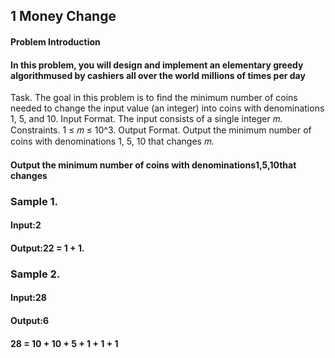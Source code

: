 ## 1  Money Change

#### Problem Introduction

#### In this problem, you will design and implement an elementary greedy algorithmused by cashiers all over the world millions of times per day


Task. The goal in this problem is to find the minimum number of coins needed to change the input value (an integer) into coins with denominations 1, 5, and 10.
Input Format. The input consists of a single integer 𝑚.
Constraints. 1 ≤ 𝑚 ≤ 10^3.
Output Format. Output the minimum number of coins with denominations 1, 5, 10 that changes 𝑚.

#### Output the minimum number of coins with denominations1,5,10that changes
### Sample 1.
#### Input:2
#### Output:22 = 1 + 1.

### Sample 2.
#### Input:28
#### Output:6
#### 28 = 10 + 10 + 5 + 1 + 1 + 1